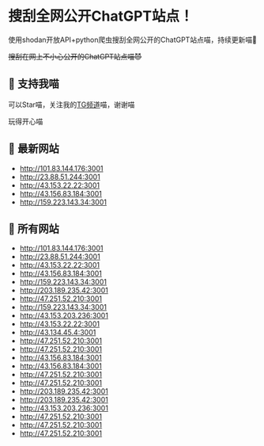 # 搜刮全网公开ChatGPT站点！

使用shodan开放API+python爬虫搜刮全网公开的ChatGPT站点喵，持续更新喵🥳

~~搜刮在网上不小心公开的ChatGPT站点喵😈~~

## 🚀 支持我喵

可以Star喵，关注我的[TG频道](https://t.me/puddin_share)喵，谢谢喵

玩得开心喵

## 📖 最新网站

- http://101.83.144.176:3001
- http://23.88.51.244:3001
- http://43.153.22.22:3001
- http://43.156.83.184:3001
- http://159.223.143.34:3001


## 📖 所有网站

- http://101.83.144.176:3001
- http://23.88.51.244:3001
- http://43.153.22.22:3001
- http://43.156.83.184:3001
- http://159.223.143.34:3001
- http://203.189.235.42:3001
- http://47.251.52.210:3001
- http://159.223.143.34:3001
- http://43.153.203.236:3001
- http://43.153.22.22:3001
- http://43.134.45.4:3001
- http://47.251.52.210:3001
- http://47.251.52.210:3001
- http://43.156.83.184:3001
- http://43.156.83.184:3001
- http://47.251.52.210:3001
- http://47.251.52.210:3001
- http://203.189.235.42:3001
- http://203.189.235.42:3001
- http://43.153.203.236:3001
- http://47.251.52.210:3001
- http://47.251.52.210:3001
- http://47.251.52.210:3001



